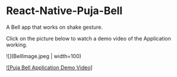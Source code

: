 # React-Native-Puja-Bell
A Bell app that works on shake gesture.

Click on the picture below to watch a demo video of the Application working.


![](BellImage.jpeg  | width=100)

[![Puja Bell Application Demo Video]](https://youtu.be/PtLw6I0II68)


